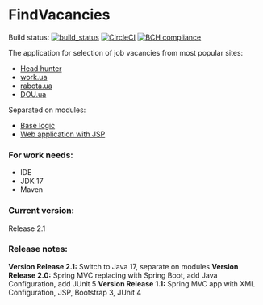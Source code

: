 # FindVacancies
Build status: [![build_status](https://travis-ci.com/AnGo84/FindVacancies.svg?branch=release_2.0)](https://travis-ci.com/AnGo84/FindVacancies.svg) 
[![CircleCI](https://img.shields.io/circleci/build/github/AnGo84/FindVacancies/release_2.0?token=9aee3d4ff42afd19e214490fb0eeabe61fcb019a)](https://app.circleci.com/pipelines/github/AnGo84/FindVacancies?branch=release_2.0)
[![BCH compliance](https://bettercodehub.com/edge/badge/AnGo84/FindVacancies?branch=release_2.0)](https://bettercodehub.com/)

The application for selection of job vacancies from most popular sites:
- [Head hunter](http://hh.ua)
- [work.ua](http://work.ua)
- [rabota.ua](http://rabota.ua)
- [DOU.ua](http://DOU.ua)

Separated on modules:
- [Base logic](findvacancies/README.md)
- [Web application with JSP](findvacancies-web-jsp/README.md)

### **For work needs:**
- IDE
- JDK 17
- Maven

### **Current version:**
Release 2.1

### **Release notes:**
**Version Release 2.1:** Switch to Java 17, separate on modules 
**Version Release 2.0:** Spring MVC replacing with Spring Boot, add Java Configuration, add JUnit 5
**Version Release 1.1:** Spring MVC app with XML Configuration, JSP, Bootstrap 3, JUnit 4



